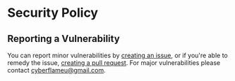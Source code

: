 # Security Policy

## Reporting a Vulnerability

You can report minor vulnerabilities by [creating an issue](../../issues/new?assignees=CyberFlameGO&labels=question&template=bug-report.md), or if you're able to remedy the issue, [creating a pull request](../../compare). For major vulnerabilities please contact [cyberflameu@gmail.com](mailto:cyberflameu@gmail.com).

